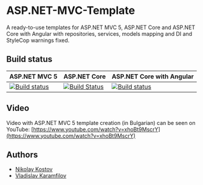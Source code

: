 # ASP.NET-MVC-Template
A ready-to-use templates for ASP.NET MVC 5, ASP.NET Core and ASP.NET Core with Angular with repositories, services, models mapping and DI and StyleCop warnings fixed.

## Build status

| ASP.NET MVC 5 | ASP.NET Core  | ASP.NET Core with Angular|
|:--------------|:--------------|:-------------------------|
[![Build status](https://ci.appveyor.com/api/projects/status/8dskbn908e27vevx/branch/master?svg=true)](https://ci.appveyor.com/project/NikolayIT/asp-net-mvc-template/branch/master) |[![Build Status](https://nikolayit.visualstudio.com/AspNetCoreTemplate/_apis/build/status/AspNetCoreTemplate?branchName=master)](https://nikolayit.visualstudio.com/AspNetCoreTemplate/_build/latest?definitionId=2&branchName=master) | [![Build status](https://ci.appveyor.com/api/projects/status/ikl57x1doo7oxvox/branch/master?svg=true)](https://ci.appveyor.com/project/NikolayIT/asp-net-mvc-template-vg02a/branch/master)

## Video

Video with ASP.NET MVC 5 template creation (in Bulgarian) can be seen on YouTube: [https://www.youtube.com/watch?v=xhoBt9MscrY](https://www.youtube.com/watch?v=xhoBt9MscrY)

## Authors

- [Nikolay Kostov](https://github.com/NikolayIT)
- [Vladislav Karamfilov](https://github.com/vladislav-karamfilov)
